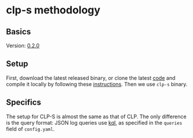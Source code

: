 # clp-s methodology

## Basics

Version: [0.2.0][download]

## Setup

First, download the latest released binary, or clone the latest [code][clp] and compile it locally
by following these [instructions][core-build]. Then we use `clp-s` binary.

## Specifics

The setup for CLP-S is almost the same as that of CLP. The only difference is the query format: JSON
log queries use [kql], as specified in the `queries` field of `config.yaml`.


[clp]: https://github.com/y-scope/clp
[core-build]: https://docs.yscope.com/clp/main/dev-guide/components-core/index.html
[download]: https://github.com/y-scope/clp/releases/tag/v0.2.0
[kql]: https://docs.yscope.com/clp/main/user-guide/reference-json-search-syntax.html
